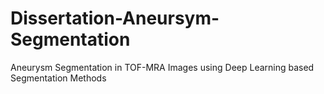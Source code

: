 # Dissertation-Aneursym-Segmentation

Aneurysm Segmentation in TOF-MRA Images using Deep Learning based Segmentation Methods